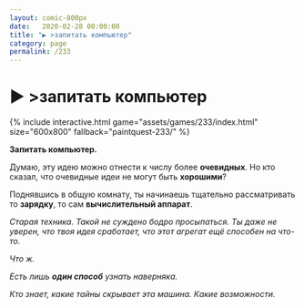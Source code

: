 ```yaml
---
layout: comic-800px
date:   2020-02-28 00:00:00 
title: "▶️ >запитать компьютер"
category: page
permalink: /233
---
```

# ▶️ >запитать компьютер

{% include interactive.html game="assets/games/233/index.html" size="600x800" fallback="paintquest-233/" %}

<strong>Запитать компьютер.</strong>

Думаю, эту идею можно отнести к числу более <strong>очевидных</strong>. Но кто сказал, что очевидные идеи не могут быть <strong>хорошими</strong>?

Поднявшись в общую комнату, ты начинаешь тщательно рассматривать то <strong>зарядку</strong>, то сам <strong>вычислительный аппарат</strong>.

<em>Старая техника. Такой не суждено бодро просыпаться. Ты даже не уверен, что твоя идея сработает, что этот агрегат ещё способен на что-то.</em>

<em>Что ж.</em>

<em>Есть лишь <strong>один способ</strong> узнать наверняка.</em>

<em>Кто знает, какие тайны скрывает эта машина. Какие возможности.</em>
